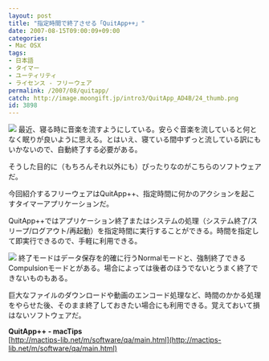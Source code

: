 ```yaml
---
layout: post
title: "指定時間で終了させる「QuitApp++」"
date: 2007-08-15T09:00:09+09:00
categories:
- Mac OSX
tags: 
- 日本語
- タイマー
- ユーティリティ
- ライセンス - フリーウェア
permalink: /2007/08/quitapp/
catch: http://image.moongift.jp/intro3/QuitApp_AD4B/24_thumb.png
id: 3898
---
```

[![](http://image.moongift.jp/intro3/QuitApp_AD4B/22_thumb.png)](http://image.moongift.jp/intro3/QuitApp_AD4B/222.png) 最近、寝る時に音楽を流すようにしている。安らぐ音楽を流していると何となく眠りが良いように思える。とはいえ、寝ている間中ずっと流している訳にもいかないので、自動終了する必要がある。   
  
そうした目的に（もちろんそれ以外にも）ぴったりなのがこちらのソフトウェアだ。   
  
今回紹介するフリーウェアはQuitApp++、指定時間に何かのアクションを起こすタイマーアプリケーションだ。   
  
<!--more-->  
  
QuitApp++ではアプリケーション終了またはシステムの処理（システム終了/スリープ/ログアウト/再起動）を指定時間に実行することができる。時間を指定して即実行できるので、手軽に利用できる。   
  
[![](http://image.moongift.jp/intro3/QuitApp_AD4B/24_thumb.png)](http://image.moongift.jp/intro3/QuitApp_AD4B/242.png) 終了モードはデータ保存を的確に行うNormalモードと、強制終了できるCompulsionモードとがある。場合によっては後者のほうでないとうまく終了できないものもある。   
  
巨大なファイルのダウンロードや動画のエンコード処理など、時間のかかる処理をやらせた後、そのまま終了しておきたい場合にも利用できる。覚えておいて損はないソフトウェアだ。   
  
**QuitApp++ - macTips**  
[http://mactips-lib.net/m/software/qa/main.html](http://mactips-lib.net/m/software/qa/main.html)